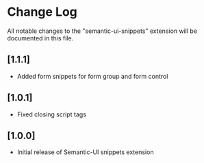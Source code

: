 # Change Log
All notable changes to the "semantic-ui-snippets" extension will be documented in this file.

## [1.1.1]
- Added form snippets for form group and form control

## [1.0.1]
- Fixed closing script tags

## [1.0.0]
- Initial release of Semantic-UI snippets extension
